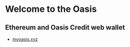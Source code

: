 # Welcome to the Oasis

## Ethereum and Oasis Credit web wallet
 - [myoasis.xyz](http://www.myoasis.xyz)

